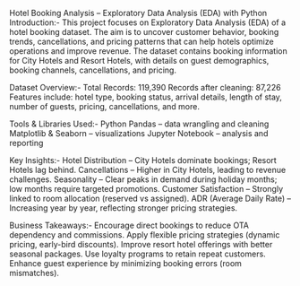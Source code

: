 Hotel Booking Analysis – Exploratory Data Analysis (EDA) with Python
Introduction:-
   This project focuses on Exploratory Data Analysis (EDA) of a hotel booking dataset. 
   The aim is to uncover customer behavior, booking trends, cancellations, and pricing patterns that can help hotels optimize operations and improve revenue.
   The dataset contains booking information for City Hotels and Resort Hotels, with details on guest demographics, booking channels, cancellations, and pricing.

Dataset Overview:-
   Total Records: 119,390
   Records after cleaning: 87,226
   Features include: hotel type, booking status, arrival details, length of stay, number of guests, pricing, cancellations, and more.

Tools & Libraries Used:-
   Python
   Pandas – data wrangling and cleaning
   Matplotlib & Seaborn – visualizations
   Jupyter Notebook – analysis and reporting

Key Insights:-
  Hotel Distribution – City Hotels dominate bookings; Resort Hotels lag behind.
  Cancellations – Higher in City Hotels, leading to revenue challenges.
  Seasonality – Clear peaks in demand during holiday months; low months require targeted promotions.
  Customer Satisfaction – Strongly linked to room allocation (reserved vs assigned).
  ADR (Average Daily Rate) – Increasing year by year, reflecting stronger pricing strategies.

Business Takeaways:-
  Encourage direct bookings to reduce OTA dependency and commissions.
  Apply flexible pricing strategies (dynamic pricing, early-bird discounts).
  Improve resort hotel offerings with better seasonal packages.
  Use loyalty programs to retain repeat customers.
  Enhance guest experience by minimizing booking errors (room mismatches).
